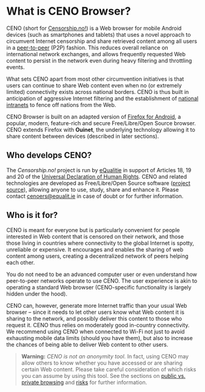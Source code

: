 # What is CENO Browser?

CENO (short for [Censorship.no!][]) is a Web browser for mobile Android devices (such as smartphones and tablets) that uses a novel approach to circumvent Internet censorship and share retrieved content among all users in a [peer-to-peer][P2P] (P2P) fashion.  This reduces overall reliance on international network exchanges, and allows frequently requested Web content to persist in the network even during heavy filtering and throttling events.

[Censorship.no!]: https://censorship.no/
[P2P]: https://en.wikipedia.org/wiki/Peer-to-peer

What sets CENO apart from most other circumvention initiatives is that users can continue to share Web content even when no (or extremely limited) connectivity exists across national borders.  CENO is thus built in anticipation of aggressive Internet filtering and the establishment of [national intranets][] to fence off nations from the Web.

[national intranets]: https://en.wikipedia.org/wiki/National_intranet

CENO Browser is built on an adapted version of [Firefox for Android][], a popular, modern, feature-rich and secure Free/Libre/Open Source browser.  CENO extends Firefox with **Ouinet**, the underlying technology allowing it to share content between devices (described in later sections).

[Firefox for Android]: https://www.mozilla.org/firefox/android/

## Who develops CENO?

The *Censorship.no!* project is run by [eQualitie][] in support of Articles 18, 19 and 20 of the [Universal Declaration of Human Rights][].  CENO and related technologies are developed as Free/Libre/Open Source software ([project source][ceno-repos]), allowing anyone to use, study, share and enhance it.  Please contact <cenoers@equalit.ie> in case of doubt or for further information.

[eQualitie]: https://equalit.ie/
[Universal Declaration of Human Rights]: https://www.un.org/en/universal-declaration-human-rights/
[ceno-repos]: https://github.com/censorship-no/
    "CENO source code repositories"

## Who is it for?

CENO is meant for everyone but is particularly convenient for people interested in Web content that is censored on their network, and those those living in countries where connectivity to the global Internet is spotty, unreliable or expensive.  It encourages and enables the sharing of web content among users, creating a decentralized network of peers helping each other.

You do not need to be an advanced computer user or even understand how peer-to-peer networks operate to use CENO.  The user experience is akin to operating a standard Web browser (CENO-specific functionality is largely hidden under the hood).

CENO can, however, generate more Internet traffic than your usual Web browser – since it needs to let other users know what Web content it is sharing to the network, and possibly deliver this content to those who request it.  CENO thus relies on moderately good in-country connectivity.  We recommend using CENO when connected to Wi-Fi not just to avoid exhausting mobile data limits (should you have them), but also to increase the chances of being able to deliver Web content to other users.

> **Warning:** *CENO is not an anonymity tool.*  In fact, using CENO may allow others to know whether you have accessed or are sharing certain Web content.  Please take careful consideration of which risks you can assume by using this tool.  See the sections on [public vs. private browsing](../concepts/public-private.md) and [risks](../concepts/risks.md) for further information.
